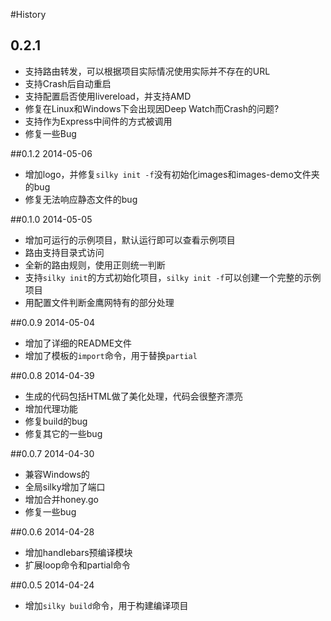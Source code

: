 #History
## 0.2.1

* 支持路由转发，可以根据项目实际情况使用实际并不存在的URL
* 支持Crash后自动重启
* 支持配置启否使用livereload，并支持AMD
* 修复在Linux和Windows下会出现因Deep Watch而Crash的问题?
* 支持作为Express中间件的方式被调用
* 修复一些Bug

##0.1.2 2014-05-06
* 增加logo，并修复`silky init -f`没有初始化images和images-demo文件夹的bug
* 修复无法响应静态文件的bug

##0.1.0 2014-05-05
* 增加可运行的示例项目，默认运行即可以查看示例项目
* 路由支持目录式访问
* 全新的路由规则，使用正则统一判断
* 支持`silky init`的方式初始化项目，`silky init -f`可以创建一个完整的示例项目
* 用配置文件判断金鹰网特有的部分处理


##0.0.9 2014-05-04
* 增加了详细的README文件
* 增加了模板的`import`命令，用于替换`partial`

##0.0.8 2014-04-39
* 生成的代码包括HTML做了美化处理，代码会很整齐漂亮
* 增加代理功能
* 修复build的bug
* 修复其它的一些bug


##0.0.7 2014-04-30

* 兼容Windows的
* 全局silky增加了端口
* 增加合并honey.go
* 修复一些bug


##0.0.6 2014-04-28

* 增加handlebars预编译模块
* 扩展loop命令和partial命令

##0.0.5 2014-04-24

* 增加`silky build`命令，用于构建编译项目